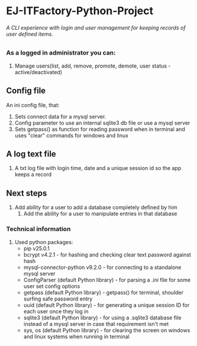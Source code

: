 # EJ-ITFactory-Python-Project

###### A CLI experience with login and user management for keeping records of user defined items.
### As a logged in administrator you can:
1) Manage users(list, add, remove, promote, demote, user status - active/deactivated)

## Config file
An ini config file, that: 
1) Sets connect data for a mysql server. 
2) Config parameter to use an internal sqlite3 db file or use a mysql server
3) Sets getpass() as function for reading password when in terminal 
and uses "clear" commands for windows and linux

## A log text file
1) A txt log file with login time, date and a unique session id so the app keeps a record

## Next steps
1) Add ability for a user to add a database completely defined by him 
   1) Add the ability for a user to manipulate entries in that database

### Technical information
1) Used python packages:
   - pip v25.0.1
   - bcrypt v4.2.1 - for hashing and checking clear text password against hash
   - mysql-connector-python v9.2.0 - for connecting to a standalone mysql server
   - ConfigParser (default Python library) - for parsing a .ini file for some user set config options
   - getpass (default Python library) - getpass() for terminal, shoulder surfing safe password entry
   - uuid (default Python library) - for generating a unique session ID for each user once they log in
   - sqlite3 (default Python library) - for using a .sqlite3 database file instead of a mysql server in case that requirement isn't met
   - sys, os (default Python library) - for clearing the screen on windows and linux systems when running in terminal
 